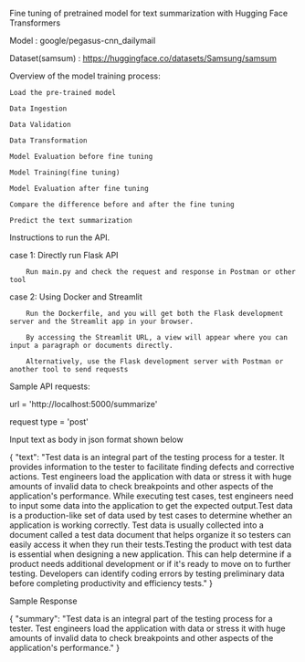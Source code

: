 Fine tuning of pretrained model for text summarization with Hugging Face Transformers

Model : google/pegasus-cnn_dailymail

Dataset(samsum) : https://huggingface.co/datasets/Samsung/samsum


Overview of the model training process:

    Load the pre-trained model
    
    Data Ingestion
    
    Data Validation
    
    Data Transformation
    
    Model Evaluation before fine tuning
    
    Model Training(fine tuning)
    
    Model Evaluation after fine tuning
    
    Compare the difference before and after the fine tuning
    
    Predict the text summarization
    


Instructions to run the API.

case 1: Directly run  Flask API

        Run main.py and check the request and response in Postman or other tool
        
case 2: Using Docker and Streamlit

        Run the Dockerfile, and you will get both the Flask development server and the Streamlit app in your browser.
        
        By accessing the Streamlit URL, a view will appear where you can input a paragraph or documents directly.
        
        Alternatively, use the Flask development server with Postman or another tool to send requests
        


Sample API requests:

url = 'http://localhost:5000/summarize'

request type = 'post'

Input text as body in json format shown below

{
  "text": "Test data is an integral part of the testing process for a tester. It provides information to the tester to facilitate finding defects and corrective actions. Test engineers load the application with data or stress it with huge amounts of invalid data to check breakpoints and other aspects of the application's performance. While executing test cases, test engineers need to input some data into the application to get the expected output.Test data is a production-like set of data used by test cases to determine whether an application is working correctly. Test data is usually collected into a document called a test data document that helps organize it so testers can easily access it when they run their tests.Testing the product with test data is essential when designing a new application. This can help determine if a product needs additional development or if it's ready to move on to further testing. Developers can identify coding errors by testing preliminary data before completing productivity and efficiency tests."
}

Sample Response

{
"summary": "Test data is an integral part of the testing process for a tester. Test engineers load the application with data or stress it with huge amounts of invalid data to check breakpoints and other aspects of the application's performance."
}

